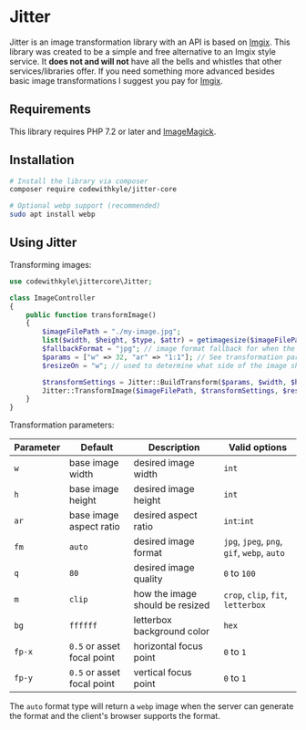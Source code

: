 # Jitter

Jitter is an image transformation library with an API is based on [Imgix](https://docs.imgix.com/apis/url). This library was created to be a simple and free alternative to an Imgix style service. It **does not and will not** have all the bells and whistles that other services/libraries offer. If you need something more advanced besides basic image transformations I suggest you pay for [Imgix](https://www.imgix.com/pricing).

## Requirements

This library requires PHP 7.2 or later and [ImageMagick](https://imagemagick.org/index.php).

## Installation

```bash
# Install the library via composer
composer require codewithkyle/jitter-core

# Optional webp support (recommended)
sudo apt install webp
```

## Using Jitter

Transforming images:

```php
use codewithkyle\jittercore\Jitter;

class ImageController
{
    public function transformImage()
    {
        $imageFilePath = "./my-image.jpg";
        list($width, $height, $type, $attr) = getimagesize($imageFilePath);
        $fallbackFormat = "jpg"; // image format fallback for when the format is set to 'auto' or 'webp' but the client doesn't support 'webp' (Safari <=13.1) -- defaults to 'png'
        $params = ["w" => 32, "ar" => "1:1"]; // See transformation parameter table below for more options
        $resizeOn = "w"; // used to determine what side of the image should be used when calculating the resize -- accepts 'width', 'w', 'height', or 'h' and null (default)

        $transformSettings = Jitter::BuildTransform($params, $width, $height, $fallbackFormat);
        Jitter::TransformImage($imageFilePath, $transformSettings, $resizeOn);
    }
}
```

Transformation parameters:

| Parameter     | Default                    | Description                     | Valid options                               |
| ------------- | -------------------------- | ------------------------------- | ------------------------------------------- |
| `w`           | base image width           | desired image width             | `int`                                       |
| `h`           | base image height          | desired image height            | `int`                                       |
| `ar`          | base image aspect ratio    | desired aspect ratio            | `int`:`int`                                 |
| `fm`          | `auto`                     | desired image format            | `jpg`, `jpeg`, `png`, `gif`, `webp`, `auto` |
| `q`           | `80`                       | desired image quality           | `0` to `100`                                |
| `m`           | `clip`                     | how the image should be resized | `crop`, `clip`, `fit`, `letterbox`          |
| `bg`          | `ffffff`                   | letterbox background color      | `hex`                                       |
| `fp-x`        | `0.5` or asset focal point | horizontal focus point          | `0` to `1`                                  |
| `fp-y`        | `0.5` or asset focal point | vertical focus point            | `0` to `1`                                  |

The `auto` format type will return a `webp` image when the server can generate the format and the client's browser supports the format.
